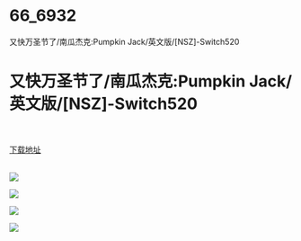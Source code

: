 # 66_6932
又快万圣节了/南瓜杰克:Pumpkin Jack/英文版/[NSZ]-Switch520
# 又快万圣节了/南瓜杰克:Pumpkin Jack/英文版/[NSZ]-Switch520
 <br/></br>
[下载地址](https://www.switch520.cc/article/6932 "下载地址")
<br/></br>

<p><span><strong><img src="https://www.switch520.cc/muke_img/upload_art_editor_20201025-1_5eff7ebe0e87374d19665e630f80296d.jpg"></strong></span></p>
<p><span><strong><img src="https://www.switch520.cc/muke_img/upload_art_editor_20201025-1_6f8373b9716f3f81e396b5af497814e3.jpg"></strong></span></p>
<p><span><strong><img src="https://www.switch520.cc/muke_img/upload_art_editor_20201025-1_0f9889ef3d104afa77925b435aafe129.jpg"></strong></span></p>
<p><span><strong><img src="https://www.switch520.cc/muke_img/upload_art_editor_20201025-1_a4e14a95eac34706e860e9c68b0212a4.jpg"></strong></span></p>
<p></p>
<p></p>
